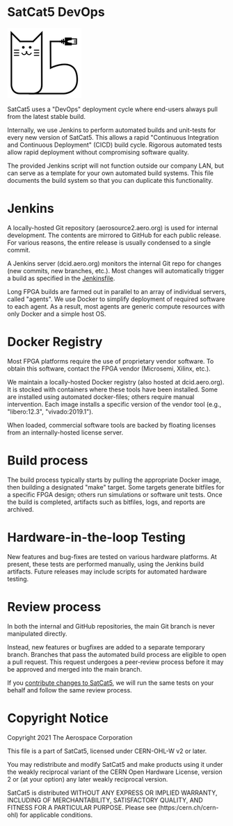 # SatCat5 DevOps

![SatCat5 Logo](images/satcat5.svg)

SatCat5 uses a "DevOps" deployment cycle where end-users always pull from the latest stable build.

Internally, we use Jenkins to perform automated builds and unit-tests for every new version of SatCat5.
This allows a rapid "Continuous Integration and Continuous Deployment" (CICD) build cycle.
Rigorous automated tests allow rapid deployment without compromising software quality.

The provided Jenkins script will not function outside our company LAN,
but can serve as a template for your own automated build systems.
This file documents the build system so that you can duplicate this functionality.

# Jenkins

A locally-hosted Git repository (aerosource2.aero.org) is used for internal development.
The contents are mirrored to GitHub for each public release.
For various reasons, the entire release is usually condensed to a single commit.

A Jenkins server (dcid.aero.org) monitors the internal Git repo for changes (new commits, new branches, etc.).
Most changes will automatically trigger a build as specified in the [Jenkinsfile](../Jenkinsfile).

Long FPGA builds are farmed out in parallel to an array of individual servers, called "agents".
We use Docker to simplify deployment of required software to each agent.
As a result, most agents are generic compute resources with only Docker and a simple host OS.

# Docker Registry

Most FPGA platforms require the use of proprietary vendor software.
To obtain this software, contact the FPGA vendor (Microsemi, Xilinx, etc.).

We maintain a locally-hosted Docker registry (also hosted at dcid.aero.org).
It is stocked with containers where these tools have been installed.
Some are installed using automated docker-files; others require manual intervention.
Each image installs a specific version of the vendor tool (e.g., "libero:12.3", "vivado:2019.1").

When loaded, commercial software tools are backed by floating licenses from an internally-hosted license server.

# Build process

The build process typically starts by pulling the appropriate Docker image,
then building a designated "make" target.
Some targets generate bitfiles for a specific FPGA design;
others run simulations or software unit tests.
Once the build is completed, artifacts such as bitfiles, logs, and reports are archived.

# Hardware-in-the-loop Testing

New features and bug-fixes are tested on various hardware platforms.
At present, these tests are performed manually, using the Jenkins build artifacts.
Future releases may include scripts for automated hardware testing.

# Review process

In both the internal and GitHub repositories, the main Git branch is never manipulated directly.

Instead, new features or bugfixes are added to a separate temporary branch.
Branches that pass the automated build process are eligible to open a pull request.
This request undergoes a peer-review process before it may be approved and merged into the main branch.

If you [contribute changes to SatCat5](CONTRIBUTING.md),
we will run the same tests on your behalf and follow the same review process.

# Copyright Notice

Copyright 2021 The Aerospace Corporation

This file is a part of SatCat5, licensed under CERN-OHL-W v2 or later.

You may redistribute and modify SatCat5 and make products using it under
the weakly reciprocal variant of the CERN Open Hardware License, version 2
or (at your option) any later weakly reciprocal version.

SatCat5 is distributed WITHOUT ANY EXPRESS OR IMPLIED WARRANTY, INCLUDING
OF MERCHANTABILITY, SATISFACTORY QUALITY, AND FITNESS FOR A PARTICULAR
PURPOSE. Please see (https:/cern.ch/cern-ohl) for applicable conditions.
